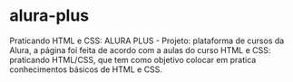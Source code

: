 # alura-plus
Praticando HTML e CSS: ALURA PLUS  -  Projeto: plataforma de cursos da Alura,  a página foi feita de acordo com a aulas do curso HTML e CSS: praticando HTML/CSS, que tem como objetivo colocar em pratica conhecimentos básicos de HTML e CSS.
